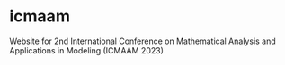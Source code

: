 # icmaam
Website for 2nd International Conference on Mathematical Analysis and Applications in Modeling (ICMAAM 2023)
